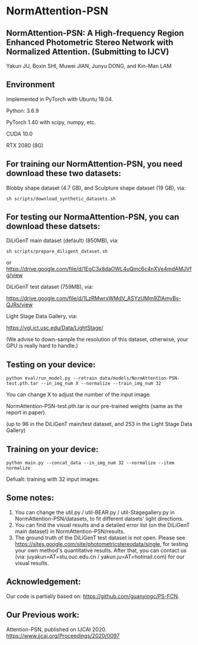 # NormAttention-PSN

## NormAttention-PSN: A High-frequency Region Enhanced Photometric Stereo Network with Normalized Attention. (Submitting to IJCV)

Yakun JU, Boxin SHI, Muwei JIAN, Junyu DONG, and Kin-Man LAM


## Environment

Implemented in PyTorch with Ubuntu 18.04.

Python: 3.6.9 

PyTorch 1.40 with scipy, numpy, etc.

CUDA 10.0

RTX 2080 (8G)

## For training our NormAttention-PSN, you need download these two datasets:
Blobby shape dataset (4.7 GB), and Sculpture shape dataset (19 GB), via: 

```shell
sh scripts/download_synthetic_datasets.sh
```
## For testing our NormaAttention-PSN, you can download these datsets:

DiLiGenT main dataset (default) (850MB), via:
```shell
sh scripts/prepare_diligent_dataset.sh  
```
or   https://drive.google.com/file/d/1EgC3x8daOWL4uQmc6c4nXVe4mdAMJVfg/view

DiLiGenT test dataset (759MB), via:

https://drive.google.com/file/d/1LzRMwrxWMdV_ASYzUMm9ZlAmyBs-QJRs/view

Light Stage Data Gallery, via:

https://vgl.ict.usc.edu/Data/LightStage/

(We advise to down-sample the resolution of this dataset, otherwise, your GPU is really hard to handle.)

## Testing on your device:
```shell
python eval/run_model.py --retrain data/models/NormAttention-PSN-test.pth.tar --in_img_num X --normalize --train_img_num 32
```
You can change X to adjust the number of the input image. 

NormAttention-PSN-test.pth.tar is our pre-trained weights (same as the report in paper).

(up to 96 in the DiLiGenT main/test dataset, and 253 in the Light Stage Data Gallery)

## Training on your device:
```shell
python main.py --concat_data --in_img_num 32 --normalize --item normalize
```
Defualt: training with 32 input images.


## Some notes:

1. You can change the util.py / util-BEAR.py / util-Stagegallery.py in NormAttention-PSN/datasets, to fit different datsets' light directions.
2. You can find the visual results and a detailed error list (on the DiLiGenT main dataset) in NormAttention-PSN/results.
3. The ground truth of the DiLiGenT test dataset is not open. Please see https://sites.google.com/site/photometricstereodata/single, for testing your own method's quantitative results. After that, you can contact us (via: juyakun=AT=stu.ouc.edu.cn / yakun.ju=AT=hotmail.com) for our visual results.


## Acknowledgement:

Our code is partially based on: https://github.com/guanyingc/PS-FCN.

## Our Previous work:

Attention-PSN, published on IJCAI 2020. https://www.ijcai.org/Proceedings/2020/0097 





